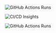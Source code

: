 


![GitHub Actions Runs](https://img.shields.io/github/actions/workflow/status/evgeniimatveev/evgeniimatveev/main.yml?label=Total%20Runs)



![CI/CD Insights](https://github-readme-stats.vercel.app/api/pin/?username=evgeniimatveev&repo=evgeniimatveev&theme=dark)


![GitHub Actions Runs](https://img.shields.io/github/actions/workflow/status/evgeniimatveev/evgeniimatveevyour-workflow.yml?label=Total%20Runs)
